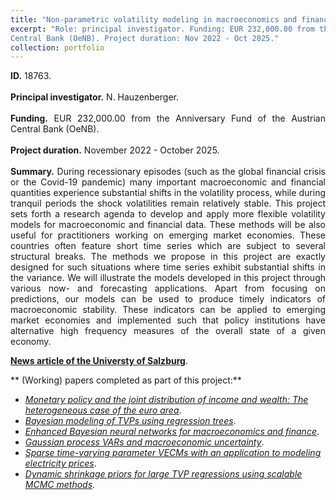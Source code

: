 ```yaml
---
title: "Non-parametric volatility modeling in macroeconomics and finance."
excerpt: "Role: principal investigator. Funding: EUR 232,000.00 from the Anniversary Fund of the Austrian
Central Bank (OeNB). Project duration: Nov 2022 - Oct 2025."
collection: portfolio
---
```

<p align="justify"> <b>ID.</b> 18763.
<br> <br>
<b>Principal investigator.</b> N. Hauzenberger.
<br> <br>
<b>Funding.</b> EUR 232,000.00 from the Anniversary Fund of the Austrian
Central Bank (OeNB).
<br> <br>
<b>Project duration.</b> November 2022 - October 2025.
<br> <br>
<b>Summary.</b> During recessionary episodes (such as the global financial crisis or the Covid-19 pandemic) many important macroeconomic and financial quantities experience substantial shifts in the volatility process, while during tranquil periods the shock volatilities remain relatively stable. This project sets forth a research agenda to develop and apply more flexible volatility models for macroeconomic and financial data. These methods will be also useful for practitioners working on emerging market economies. These countries often feature short time series which are subject to several structural breaks. The methods we propose in this project are exactly designed for such situations where time series exhibit substantial shifts in the variance. We will illustrate the models developed in this project through various now- and forecasting applications. Apart from focusing on predictions, our models can be used to produce timely indicators of macroeconomic stability. These indicators can be applied to emerging market economies and implemented such that policy institutions have alternative high frequency measures of the overall state of a given economy.
</p>

[**News article of the Universty of Salzburg**](https://www.plus.ac.at/news/oesterreichische-nationalbank-funds-non-parametric-volatility-modeling-in-macroeconomics-and-finance-project-of-niko-hauzenberger/?lang=en&pgrp=281990&pg=283628&is_paged=7).

** (Working) papers completed as part of this project:**

* [*Monetary policy and the joint distribution of income and wealth: The heterogeneous case of the euro area*](https://arxiv.org/abs/2304.14264).
* [*Bayesian modeling of TVPs using regression trees*](https://nhauzenb.github.io/wps/wp-7/).
* [*Enhanced Bayesian neural networks for macroeconomics and finance*](https://nhauzenb.github.io/wps/wp-6/).
* [*Gaussian process VARs and macroeconomic uncertainty*](https://nhauzenb.github.io/wps/wp-5/).
* [*Sparse time-varying parameter VECMs with an application to modeling electricity prices*](https://nhauzenb.github.io/wps/wp-3/).
* [*Dynamic shrinkage priors for large TVP regressions using scalable MCMC methods*](https://nhauzenb.github.io/wps/wp-2/).

